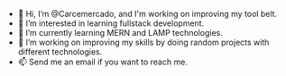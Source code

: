 - 👋 Hi, I’m @Carcemercado, and I'm working on improving my tool belt.
- 👀 I’m interested in learning fullstack development.
- 🌱 I’m currently learning MERN and LAMP technologies.
- 💞️ I’m working on improving my skills by doing random projects with different technologies.
- 📫 Send me an email if you want to reach me.

<!---
Carcemercado/Carcemercado is a ✨ special ✨ repository because its `README.md` (this file) appears on your GitHub profile.
You can click the Preview link to take a look at your changes.
--->
